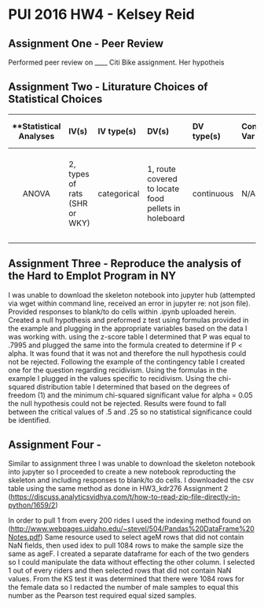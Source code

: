# PUI 2016 HW4 - Kelsey Reid

## Assignment One - Peer Review

Performed peer review on ____ Citi Bike assignment. Her hypotheis 


## Assignment Two - Liturature Choices of Statistical Choices


| **Statistical Analyses	|  IV(s)  |  IV type(s) |  DV(s)  |  DV type(s)  |  Control Var | Control Var type  | Question to be answered | _H0_ | alpha | link to paper **| 
|:----------:|:----------|:------------|:-------------|:-------------|:------------|:------------- |:------------------|:----:|:-------:|:-------|
ANOVA	| 2, types of rats (SHR or WKY) | categorical | 1, route covered to locate food pellets in holeboard| continuous | N/A | N/A | 	Do SHRs show deficits in spatial working memory compared to WKYs | SHRs spatial working memory >= WKYs spatial working memory | 0.05 | [Spatial Memory in Spontaneously Hypertensive Rats (SHR)](http://journals.plos.org/plosone/article?id=10.1371/journal.pone.0074660)|
|||||||||


## Assignment Three - Reproduce the analysis of the Hard to Emplot Program in NY

I was unable to download the skeleton notebook into jupyter hub (attempted via wget within command line, received an error in jupyter re: not json file). Provided responses to blank/to do cells within .ipynb uploaded herein. Created a null hypothesis and preformed z test using formulas provided in the example and plugging in the appropriate variables based on the data I was working with. using the z-score table I determined that P was equal to .7995 and plugged the same into the formula created to determine if P < alpha. It was found that it was not and therefore the null hypothesis could not be rejected.
Following the example of the contingency table I created one for the question regarding recidivism. Using the formulas in the example I plugged in the values specific to recidivism. Using the chi-squared distribution table I determined that based on the degrees of freedom (1) and the minimum chi-squared significant value for alpha = 0.05 the null hypothesis could not be rejected. Results were found to fall between the critical values of .5 and .25 so no statistical significance could be identified. 

## Assignment Four -

Similar to assignment three I was unable to download the skeleton notebook into jupyter so I proceeded to create a new notebook reproducting the skeleton and including responses to blank/to do cells. I downloaded the csv table using the same method as done in HW3_kdr276 Assignment 2 (https://discuss.analyticsvidhya.com/t/how-to-read-zip-file-directly-in-python/1659/2)

In order to pull 1 from every 200 rides I used the indexing method found on (http://www.webpages.uidaho.edu/~stevel/504/Pandas%20DataFrame%20Notes.pdf) Same resource used to select ageM rows that did not contain NaN fields, then used idex to pull 1084 rows to make the sample size the same as ageF. I created a separate dataframe for each of the two genders so I could manipulate the data without effecting the other column. I selected 1 out of every riders and then selected rows that did not contain NaN values. From the KS test it was determined that there were 1084 rows for the female data so I redacted the number of male samples to equal this number as the Pearson test required equal sized samples.

